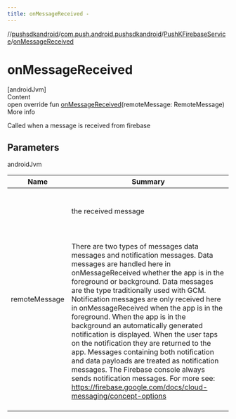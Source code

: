```yaml
---
title: onMessageReceived -
---
```

//[pushsdkandroid](../../index.md)/[com.push.android.pushsdkandroid](../index.md)/[PushKFirebaseService](index.md)/[onMessageReceived](on-message-received.md)



# onMessageReceived  
[androidJvm]  
Content  
open override fun [onMessageReceived](on-message-received.md)(remoteMessage: RemoteMessage)  
More info  


Called when a message is received from firebase



## Parameters  
  
androidJvm  
  
|  Name|  Summary| 
|---|---|
| <a name="com.push.android.pushsdkandroid/PushKFirebaseService/onMessageReceived/#com.google.firebase.messaging.RemoteMessage/PointingToDeclaration/"></a>remoteMessage| <a name="com.push.android.pushsdkandroid/PushKFirebaseService/onMessageReceived/#com.google.firebase.messaging.RemoteMessage/PointingToDeclaration/"></a><br><br>the received message<br><br><br><br>There are two types of messages data messages and notification messages. Data messages are handled here in onMessageReceived whether the app is in the foreground or background. Data messages are the type traditionally used with GCM. Notification messages are only received here in onMessageReceived when the app is in the foreground. When the app is in the background an automatically generated notification is displayed. When the user taps on the notification they are returned to the app. Messages containing both notification and data payloads are treated as notification messages. The Firebase console always sends notification messages. For more see: https://firebase.google.com/docs/cloud-messaging/concept-options<br><br>
  
  



